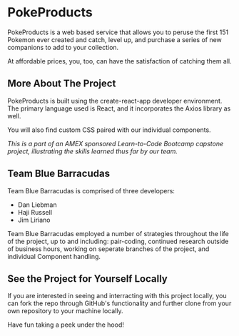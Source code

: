 # PokeProducts

PokeProducts is a web based service that allows you to peruse the first 151 Pokemon ever created and catch, level up, and purchase a series of new companions to add to your collection.

At affordable prices, you, too, can have the satisfaction of catching them all.

## More About The Project

PokeProducts is built using the create-react-app developer environment. The primary language used is React, and it incorporates the Axios library as well.

You will also find custom CSS paired with our individual components.

_This is a part of an AMEX sponsored Learn-to-Code Bootcamp capstone project, illustrating the skills learned thus far by our team._

## Team Blue Barracudas

Team Blue Barracudas is comprised of three developers:

- Dan Liebman
- Haji Russell
- Jim Liriano

Team Blue Barracudas employed a number of strategies throughout the life of the project, up to and including: pair-coding, continued research outside of business hours, working on seperate branches of the project, and individual Component handling.

## See the Project for Yourself Locally

If you are interested in seeing and interracting with this project locally, you can fork the repo through GitHub's functionality and further clone from your own repository to your machine locally.

Have fun taking a peek under the hood!

